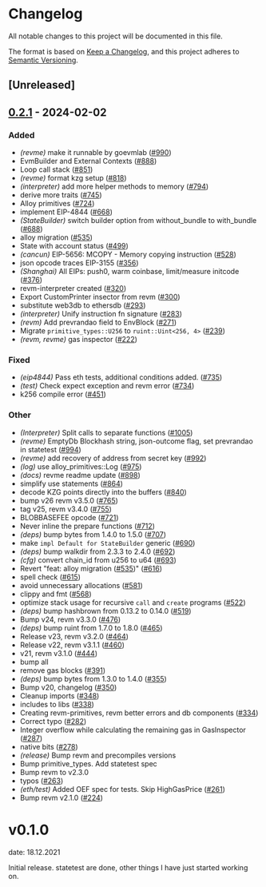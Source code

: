 # Changelog
All notable changes to this project will be documented in this file.

The format is based on [Keep a Changelog](https://keepachangelog.com/en/1.0.0/),
and this project adheres to [Semantic Versioning](https://semver.org/spec/v2.0.0.html).

## [Unreleased]

## [0.2.1](https://github.com/tadpoleswiminyangtze/revm/compare/revme-v0.2.0...revme-v0.2.1) - 2024-02-02

### Added
- *(revme)* make it runnable by goevmlab ([#990](https://github.com/tadpoleswiminyangtze/revm/pull/990))
- EvmBuilder and External Contexts ([#888](https://github.com/tadpoleswiminyangtze/revm/pull/888))
- Loop call stack ([#851](https://github.com/tadpoleswiminyangtze/revm/pull/851))
- *(revme)* format kzg setup ([#818](https://github.com/tadpoleswiminyangtze/revm/pull/818))
- *(interpreter)* add more helper methods to memory ([#794](https://github.com/tadpoleswiminyangtze/revm/pull/794))
- derive more traits ([#745](https://github.com/tadpoleswiminyangtze/revm/pull/745))
- Alloy primitives ([#724](https://github.com/tadpoleswiminyangtze/revm/pull/724))
- implement EIP-4844 ([#668](https://github.com/tadpoleswiminyangtze/revm/pull/668))
- *(StateBuilder)* switch builder option from without_bundle to with_bundle ([#688](https://github.com/tadpoleswiminyangtze/revm/pull/688))
- alloy migration ([#535](https://github.com/tadpoleswiminyangtze/revm/pull/535))
- State with account status ([#499](https://github.com/tadpoleswiminyangtze/revm/pull/499))
- *(cancun)* EIP-5656: MCOPY - Memory copying instruction ([#528](https://github.com/tadpoleswiminyangtze/revm/pull/528))
- json opcode traces EIP-3155 ([#356](https://github.com/tadpoleswiminyangtze/revm/pull/356))
- *(Shanghai)* All EIPs: push0, warm coinbase, limit/measure initcode ([#376](https://github.com/tadpoleswiminyangtze/revm/pull/376))
- revm-interpreter created ([#320](https://github.com/tadpoleswiminyangtze/revm/pull/320))
- Export CustomPrinter insector from revm ([#300](https://github.com/tadpoleswiminyangtze/revm/pull/300))
- substitute web3db to ethersdb ([#293](https://github.com/tadpoleswiminyangtze/revm/pull/293))
- *(interpreter)* Unify instruction fn signature ([#283](https://github.com/tadpoleswiminyangtze/revm/pull/283))
- *(revm)* Add prevrandao field to EnvBlock ([#271](https://github.com/tadpoleswiminyangtze/revm/pull/271))
- Migrate `primitive_types::U256` to `ruint::Uint<256, 4>` ([#239](https://github.com/tadpoleswiminyangtze/revm/pull/239))
- *(revm, revme)* gas inspector ([#222](https://github.com/tadpoleswiminyangtze/revm/pull/222))

### Fixed
- *(eip4844)* Pass eth tests, additional conditions added. ([#735](https://github.com/tadpoleswiminyangtze/revm/pull/735))
- *(test)* Check expect exception and revm error ([#734](https://github.com/tadpoleswiminyangtze/revm/pull/734))
- k256 compile error ([#451](https://github.com/tadpoleswiminyangtze/revm/pull/451))

### Other
- *(Interpreter)* Split calls to separate functions ([#1005](https://github.com/tadpoleswiminyangtze/revm/pull/1005))
- *(revme)* EmptyDb Blockhash string, json-outcome flag, set prevrandao in statetest ([#994](https://github.com/tadpoleswiminyangtze/revm/pull/994))
- *(revme)* add recovery of address from secret key ([#992](https://github.com/tadpoleswiminyangtze/revm/pull/992))
- *(log)* use alloy_primitives::Log ([#975](https://github.com/tadpoleswiminyangtze/revm/pull/975))
- *(docs)* revme readme update ([#898](https://github.com/tadpoleswiminyangtze/revm/pull/898))
- simplify use statements ([#864](https://github.com/tadpoleswiminyangtze/revm/pull/864))
- decode KZG points directly into the buffers ([#840](https://github.com/tadpoleswiminyangtze/revm/pull/840))
- bump v26 revm v3.5.0 ([#765](https://github.com/tadpoleswiminyangtze/revm/pull/765))
- tag v25, revm v3.4.0 ([#755](https://github.com/tadpoleswiminyangtze/revm/pull/755))
- BLOBBASEFEE opcode ([#721](https://github.com/tadpoleswiminyangtze/revm/pull/721))
- Never inline the prepare functions ([#712](https://github.com/tadpoleswiminyangtze/revm/pull/712))
- *(deps)* bump bytes from 1.4.0 to 1.5.0 ([#707](https://github.com/tadpoleswiminyangtze/revm/pull/707))
- make `impl Default for StateBuilder` generic ([#690](https://github.com/tadpoleswiminyangtze/revm/pull/690))
- *(deps)* bump walkdir from 2.3.3 to 2.4.0 ([#692](https://github.com/tadpoleswiminyangtze/revm/pull/692))
- *(cfg)* convert chain_id from u256 to u64 ([#693](https://github.com/tadpoleswiminyangtze/revm/pull/693))
- Revert "feat: alloy migration ([#535](https://github.com/tadpoleswiminyangtze/revm/pull/535))" ([#616](https://github.com/tadpoleswiminyangtze/revm/pull/616))
- spell check ([#615](https://github.com/tadpoleswiminyangtze/revm/pull/615))
- avoid unnecessary allocations ([#581](https://github.com/tadpoleswiminyangtze/revm/pull/581))
- clippy and fmt ([#568](https://github.com/tadpoleswiminyangtze/revm/pull/568))
- optimize stack usage for recursive `call` and `create` programs ([#522](https://github.com/tadpoleswiminyangtze/revm/pull/522))
- *(deps)* bump hashbrown from 0.13.2 to 0.14.0 ([#519](https://github.com/tadpoleswiminyangtze/revm/pull/519))
- Bump v24, revm v3.3.0 ([#476](https://github.com/tadpoleswiminyangtze/revm/pull/476))
- *(deps)* bump ruint from 1.7.0 to 1.8.0 ([#465](https://github.com/tadpoleswiminyangtze/revm/pull/465))
- Release v23, revm v3.2.0 ([#464](https://github.com/tadpoleswiminyangtze/revm/pull/464))
- Release v22, revm v3.1.1 ([#460](https://github.com/tadpoleswiminyangtze/revm/pull/460))
- v21, revm v3.1.0 ([#444](https://github.com/tadpoleswiminyangtze/revm/pull/444))
- bump all
- remove gas blocks ([#391](https://github.com/tadpoleswiminyangtze/revm/pull/391))
- *(deps)* bump bytes from 1.3.0 to 1.4.0 ([#355](https://github.com/tadpoleswiminyangtze/revm/pull/355))
- Bump v20, changelog ([#350](https://github.com/tadpoleswiminyangtze/revm/pull/350))
- Cleanup imports ([#348](https://github.com/tadpoleswiminyangtze/revm/pull/348))
- includes to libs ([#338](https://github.com/tadpoleswiminyangtze/revm/pull/338))
- Creating revm-primitives, revm better errors and db components  ([#334](https://github.com/tadpoleswiminyangtze/revm/pull/334))
- Correct typo ([#282](https://github.com/tadpoleswiminyangtze/revm/pull/282))
- Integer overflow while calculating the remaining gas in GasInspector ([#287](https://github.com/tadpoleswiminyangtze/revm/pull/287))
- native bits ([#278](https://github.com/tadpoleswiminyangtze/revm/pull/278))
- *(release)* Bump revm and precompiles versions
- Bump primitive_types. Add statetest spec
- Bump revm to v2.3.0
- typos ([#263](https://github.com/tadpoleswiminyangtze/revm/pull/263))
- *(eth/test)* Added OEF spec for tests. Skip HighGasPrice ([#261](https://github.com/tadpoleswiminyangtze/revm/pull/261))
- Bump revm v2.1.0 ([#224](https://github.com/tadpoleswiminyangtze/revm/pull/224))
# v0.1.0
date: 18.12.2021

Initial release. statetest are done, other things I have just started working on.
